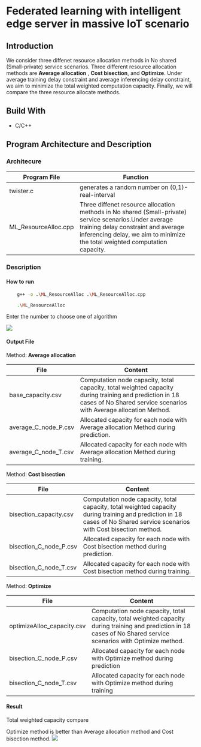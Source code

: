 # Federated learning with intelligent edge server in  massive IoT scenario

## Introduction

We consider three diffenet resource allocation methods in No shared (Small-private) service scenarios. Three different resource allocation methods are **Average allocation** , **Cost bisection**, and **Optimize**. Under average training delay constraint and average inferencing delay constraint, we aim to minimize the total weighted computation capacity. Finally, we will compare the three resource allocate methods.

## Build With
* C/C++

## Program Architecture and Description
### Architecure


| Program File         | Function                                                                                                                                                                                                                     |
| -------------------- | ---------------------------------------------------------------------------------------------------------------------------------------------------------------------------------------------------------------------------- |
|       twister.c               |    generates a random number on (0,1)-real-interval                                                                                                                                                                                                                          |
| ML_ResourceAlloc.cpp | Three diffenet resource allocation methods in No shared (Small-private) service scenarios.Under average training delay constraint and average inferencing delay, we aim to minimize the total weighted computation capacity. |

### Description

#### **How to run**
```sh
    g++ -o .\ML_ResourceAlloc .\ML_ResourceAlloc.cpp
```
```sh
    .\ML_ResourceAlloc
```

Enter the number to choose one of algorithm

![](https://i.imgur.com/aXopP3S.png)

#### **Output File**

Method: **Average allocation**

| File                 | Content                                                                                                                                       |
| -------------------- | --------------------------------------------------------------------------------------------------------------------------------------------- |
| base_capacity.csv    | Computation node capacity, total capacity, total weighted capacity during training and prediction in 18 cases of No Shared service scenarios with Average allocation Method. |
| average_C_node_P.csv | Allocated capacity for each node with Average allocation Method during prediction.                                                                     |
| average_C_node_T.csv | Allocated capacity for each node with Average allocation Method during training.                                                                     |

Method: **Cost bisection**

| File                 | Content                                                                                                                                       |
| -------------------- | --------------------------------------------------------------------------------------------------------------------------------------------- |
| bisection_capacity.csv    | Computation node capacity, total capacity, total weighted capacity during training and prediction in 18 cases of No Shared service scenarios with Cost bisection method. |
| bisection_C_node_P.csv | Allocated capacity for each node  with Cost bisection method during prediction.                                                                     |
| bisection_C_node_T.csv | Allocated capacity for each node with Cost bisection method during training.                                                                     |

Method: **Optimize**

| File                 | Content                                                                                                                                       |
| -------------------- | --------------------------------------------------------------------------------------------------------------------------------------------- |
| optimizeAlloc_capacity.csv   | Computation node capacity, total capacity, total weighted capacity during training and prediction in 18 cases of No Shared service scenarios with Optimize method. |
| bisection_C_node_P.csv | Allocated capacity for each node with Optimize method during prediction                                                                     |
| bisection_C_node_T.csv | Allocated capacity for each node with Optimize method during training 

#### **Result**
Total weighted capacity compare

Optimize method is better than Average allocation method and Cost bisection method.
![](https://i.imgur.com/yL7fDZd.png)
